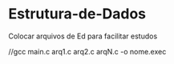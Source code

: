 # Estrutura-de-Dados
Colocar arquivos de Ed para facilitar estudos


//gcc main.c arq1.c arq2.c arqN.c -o nome.exec
